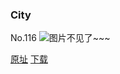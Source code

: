 ### City
No.116
![图片不见了~~~](https://imgs.xkcd.com/comics/city.jpg)

[原址](https://xkcd.com//116) [下载](https://imgs.xkcd.com/comics/city.jpg)

